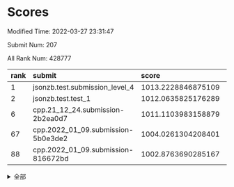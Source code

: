 # Scores

Modified Time: 2022-03-27 23:31:47

Submit Num: 207

All Rank Num: 428777

| rank |               submit               |       score        |       sigma        | pk_num |
| :--- | :--------------------------------- | :----------------- | :----------------- | :----- |
| 1    | jsonzb.test.submission_level_4     | 1013.2228846875109 | 0.8214478962325645 | 8284   |
| 2    | jsonzb.test.test_1                 | 1012.0635825176289 | 0.8049942542126033 | 8288   |
| 6    | cpp.21_12_24.submission-2b2ea0d7   | 1011.1103983158879 | 0.7692638562433369 | 8284   |
| 67   | cpp.2022_01_09.submission-5b0e3de2 | 1004.0261304208401 | 0.7246668381738504 | 8280   |
| 88   | cpp.2022_01_09.submission-816672bd | 1002.8763690285167 | 0.7240590863358959 | 8282   |


<details>
<summary>全部</summary>

| rank |                 submit                 |       score        |       sigma        | pk_num |
| :--- | :------------------------------------- | :----------------- | :----------------- | :----- |
| 1    | jsonzb.test.submission_level_4         | 1013.2228846875109 | 0.8214478962325645 | 8284   |
| 2    | jsonzb.test.test_1                     | 1012.0635825176289 | 0.8049942542126033 | 8288   |
| 3    | gobigger.level_3.submission_level_3_30 | 1011.7461687216652 | 0.79958286317693   | 8289   |
| 4    | gobigger.level_3.submission_level_3_37 | 1011.5802026293126 | 0.8070264088201798 | 8286   |
| 5    | gobigger.level_3.submission_level_3_6  | 1011.1273099828086 | 0.781617399532821  | 8284   |
| 6    | cpp.21_12_24.submission-2b2ea0d7       | 1011.1103983158879 | 0.7692638562433369 | 8284   |
| 7    | gobigger.level_3.submission_level_3_48 | 1011.0127905969525 | 0.7844962487748768 | 8285   |
| 8    | gobigger.level_3.submission_level_3_21 | 1010.9651214015898 | 0.7790436925121231 | 8292   |
| 9    | gobigger.level_3.submission_level_3_33 | 1010.9639630802908 | 0.7787464198410683 | 8280   |
| 10   | gobigger.level_3.submission_level_3_0  | 1010.8245392605029 | 0.7672033461253561 | 8283   |
| 11   | gobigger.level_3.submission_level_3_11 | 1010.8164964111123 | 0.7655767479384279 | 8289   |
| 12   | gobigger.level_3.submission_level_3_22 | 1010.7931141532579 | 0.7676206317374461 | 8286   |
| 13   | gobigger.level_3.submission_level_3_8  | 1010.7585032057209 | 0.7839437028405773 | 8288   |
| 14   | gobigger.level_3.submission_level_3_10 | 1010.7375888322529 | 0.7708077537389305 | 8286   |
| 15   | gobigger.level_3.submission_level_3_20 | 1010.6578694821251 | 0.7885702007372971 | 8283   |
| 16   | gobigger.level_3.submission_level_3_19 | 1010.6531357852087 | 0.7662091837134913 | 8282   |
| 17   | gobigger.level_3.submission_level_3_34 | 1010.5897370971279 | 0.7536461533362477 | 8286   |
| 18   | gobigger.level_3.submission_level_3_25 | 1010.5336556481577 | 0.7614931585102228 | 8290   |
| 19   | gobigger.level_3.submission_level_3_31 | 1010.5079107769726 | 0.8065240428216914 | 8285   |
| 20   | gobigger.level_3.submission_level_3_13 | 1010.5031018028739 | 0.7659884922742413 | 8287   |
| 21   | gobigger.level_3.submission_level_3_42 | 1010.4906166106556 | 0.7533420932146976 | 8282   |
| 22   | gobigger.level_3.submission_level_3_44 | 1010.4647598471727 | 0.7674179945829489 | 8283   |
| 23   | gobigger.level_3.submission_level_3_2  | 1010.4617071268555 | 0.767175475939418  | 8284   |
| 24   | gobigger.level_3.submission_level_3_38 | 1010.3440488330309 | 0.7609314791768597 | 8289   |
| 25   | gobigger.level_3.submission_level_3_9  | 1010.3142380498449 | 0.7652868518942912 | 8283   |
| 26   | gobigger.level_3.submission_level_3_26 | 1010.2875524589904 | 0.7439936032801981 | 8284   |
| 27   | gobigger.level_3.submission_level_3_28 | 1010.2230329496696 | 0.7469253827258471 | 8286   |
| 28   | gobigger.level_3.submission_level_3_47 | 1010.1710418558226 | 0.7540577047985622 | 8288   |
| 29   | gobigger.level_3.submission_level_3_49 | 1010.0045740893376 | 0.7597866680514831 | 8281   |
| 30   | gobigger.level_3.submission_level_3_18 | 1009.9778401406797 | 0.7782478972265038 | 8286   |
| 31   | gobigger.level_3.submission_level_3_46 | 1009.8713748261076 | 0.7368934601310213 | 8284   |
| 32   | gobigger.level_3.submission_level_3_15 | 1009.8581087899654 | 0.7515595984734684 | 8288   |
| 33   | gobigger.level_3.submission_level_3_16 | 1009.8177035820564 | 0.7501101435482038 | 8283   |
| 34   | gobigger.level_3.submission_level_3_3  | 1009.8159405434095 | 0.7562765199393122 | 8295   |
| 35   | gobigger.level_3.submission_level_3_17 | 1009.796600540636  | 0.7487698239448287 | 8288   |
| 36   | gobigger.level_3.submission_level_3_39 | 1009.7571428139089 | 0.7400201651343798 | 8281   |
| 37   | gobigger.level_3.submission_level_3_24 | 1009.6769635106757 | 0.7546048281098795 | 8283   |
| 38   | gobigger.level_3.submission_level_3_7  | 1009.6762216572371 | 0.7692161170244368 | 8286   |
| 39   | gobigger.level_3.submission_level_3_23 | 1009.6753785073465 | 0.748192016585543  | 8286   |
| 40   | gobigger.level_3.submission_level_3_36 | 1009.617193509082  | 0.7602052387444496 | 8285   |
| 41   | gobigger.level_3.submission_level_3_4  | 1009.610997468012  | 0.7437579740524929 | 8286   |
| 42   | gobigger.level_3.submission_level_3_43 | 1009.5681911916517 | 0.7516096194061508 | 8285   |
| 43   | gobigger.level_3.submission_level_3_27 | 1009.5324518159389 | 0.7646329835658138 | 8286   |
| 44   | gobigger.level_3.submission_level_3_45 | 1009.4645625182776 | 0.7551268215200324 | 8291   |
| 45   | gobigger.level_3.submission_level_3_1  | 1009.2958393810956 | 0.758505798009996  | 8282   |
| 46   | gobigger.level_3.submission_level_3_41 | 1009.2915476232208 | 0.7540204485548242 | 8291   |
| 47   | gobigger.level_3.submission_level_3_5  | 1009.1785912768413 | 0.7340892716710326 | 8283   |
| 48   | gobigger.level_3.submission_level_3_40 | 1009.0748428555705 | 0.7704909243559707 | 8289   |
| 49   | gobigger.level_3.submission_level_3_29 | 1008.8266181999273 | 0.7428228863306232 | 8284   |
| 50   | gobigger.level_3.submission_level_3_35 | 1008.8105806623663 | 0.7411512442965908 | 8286   |
| 51   | gobigger.level_3.submission_level_3_32 | 1008.6048782689776 | 0.7390173553801105 | 8285   |
| 52   | gobigger.level_3.submission_level_3_14 | 1008.4262296773501 | 0.7390558203214735 | 8284   |
| 53   | gobigger.level_3.submission_level_3_12 | 1008.4249793229598 | 0.7678694112398777 | 8283   |
| 54   | gobigger.level_1.submission_level_1_8  | 1004.9896321049208 | 0.7181038135303179 | 8284   |
| 55   | gobigger.level_1.submission_level_1_1  | 1004.9507550864315 | 0.7169932041956567 | 8287   |
| 56   | gobigger.level_1.submission_level_1_21 | 1004.759298643674  | 0.7099518195815322 | 8283   |
| 57   | gobigger.level_1.submission_level_1_2  | 1004.5905233109919 | 0.7211633491911738 | 8283   |
| 58   | gobigger.level_1.submission_level_1_36 | 1004.4350844999333 | 0.7158139848411947 | 8279   |
| 59   | gobigger.level_1.submission_level_1_44 | 1004.3754226167814 | 0.714774511077017  | 8281   |
| 60   | gobigger.level_1.submission_level_1_22 | 1004.3205358387532 | 0.7193843304697468 | 8287   |
| 61   | gobigger.level_1.submission_level_1_23 | 1004.2803977053102 | 0.7168271127540702 | 8285   |
| 62   | gobigger.level_1.submission_level_1_12 | 1004.2286823356709 | 0.7231606474236796 | 8283   |
| 63   | gobigger.level_1.submission_level_1_35 | 1004.2037264047154 | 0.7153499990227068 | 8286   |
| 64   | gobigger.level_1.submission_level_1_5  | 1004.1691416313249 | 0.7202070450311082 | 8289   |
| 65   | gobigger.level_1.submission_level_1_34 | 1004.1526116033247 | 0.725600603534301  | 8286   |
| 66   | gobigger.level_1.submission_level_1_45 | 1004.0606069209991 | 0.7142398445147911 | 8287   |
| 67   | cpp.2022_01_09.submission-5b0e3de2     | 1004.0261304208401 | 0.7246668381738504 | 8280   |
| 68   | gobigger.level_1.submission_level_1_25 | 1003.8383017859188 | 0.7145466051188382 | 8290   |
| 69   | gobigger.level_1.submission_level_1_41 | 1003.7802602683054 | 0.7182067192370278 | 8290   |
| 70   | gobigger.level_1.submission_level_1_37 | 1003.7009107542046 | 0.7174352778492556 | 8288   |
| 71   | gobigger.level_1.submission_level_1_7  | 1003.6467643402593 | 0.7197349836733702 | 8282   |
| 72   | gobigger.level_1.submission_level_1_13 | 1003.6425915746955 | 0.7173530200144751 | 8284   |
| 73   | gobigger.level_1.submission_level_1_30 | 1003.554743273538  | 0.7130056001916053 | 8288   |
| 74   | gobigger.level_1.submission_level_1_6  | 1003.5162407537335 | 0.7184298866928202 | 8283   |
| 75   | gobigger.level_1.submission_level_1_38 | 1003.4906483324464 | 0.7314120954555869 | 8287   |
| 76   | gobigger.level_1.submission_level_1_15 | 1003.4367660947405 | 0.7141607641927795 | 8288   |
| 77   | gobigger.level_1.submission_level_1_3  | 1003.3976396261937 | 0.7126523299184644 | 8281   |
| 78   | gobigger.level_1.submission_level_1_33 | 1003.3776609304015 | 0.7070474243849756 | 8288   |
| 79   | gobigger.level_1.submission_level_1_39 | 1003.3101562806893 | 0.720715999082577  | 8282   |
| 80   | gobigger.level_1.submission_level_1_32 | 1003.2574924549918 | 0.7269944256972526 | 8287   |
| 81   | gobigger.level_1.submission_level_1_24 | 1003.1826422867917 | 0.7246857852613899 | 8287   |
| 82   | gobigger.level_1.submission_level_1_20 | 1003.0444491501485 | 0.719449511017538  | 8283   |
| 83   | gobigger.level_1.submission_level_1_0  | 1002.9649134201554 | 0.7167227350972395 | 8287   |
| 84   | gobigger.level_1.submission_level_1_46 | 1002.9517919010692 | 0.7272597124811859 | 8287   |
| 85   | gobigger.level_1.submission_level_1_40 | 1002.9477701563877 | 0.714562776942472  | 8285   |
| 86   | gobigger.level_1.submission_level_1_4  | 1002.9474187288381 | 0.7308491833613029 | 8281   |
| 87   | gobigger.level_1.submission_level_1_9  | 1002.9067512199847 | 0.7180817387792116 | 8292   |
| 88   | cpp.2022_01_09.submission-816672bd     | 1002.8763690285167 | 0.7240590863358959 | 8282   |
| 89   | gobigger.level_1.submission_level_1_47 | 1002.7388680414894 | 0.7223986411766271 | 8288   |
| 90   | gobigger.level_1.submission_level_1_48 | 1002.684212647435  | 0.7102667656616691 | 8283   |
| 91   | gobigger.level_1.submission_level_1_11 | 1002.5984682733836 | 0.7166303319809534 | 8280   |
| 92   | gobigger.level_1.submission_level_1_28 | 1002.5863790975922 | 0.7078262801318033 | 8284   |
| 93   | gobigger.level_1.submission_level_1_14 | 1002.541112460002  | 0.7151537982944896 | 8288   |
| 94   | gobigger.level_1.submission_level_1_43 | 1002.5390210253014 | 0.714562087426458  | 8284   |
| 95   | gobigger.level_1.submission_level_1_31 | 1002.5103655585202 | 0.7018472095411123 | 8291   |
| 96   | gobigger.level_1.submission_level_1_17 | 1002.4311585895351 | 0.7243368715921086 | 8290   |
| 97   | gobigger.level_1.submission_level_1_49 | 1002.3701261660809 | 0.7116481634678019 | 8286   |
| 98   | gobigger.level_1.submission_level_1_26 | 1002.3256629480022 | 0.7144200502872511 | 8283   |
| 99   | gobigger.level_1.submission_level_1_27 | 1002.313843517896  | 0.7056909895654104 | 8283   |
| 100  | gobigger.level_1.submission_level_1_42 | 1002.257648486826  | 0.709849837186539  | 8286   |
| 101  | gobigger.level_1.submission_level_1_18 | 1002.2549035062993 | 0.7110462097635606 | 8285   |
| 102  | gobigger.level_1.submission_level_1_16 | 1002.0084194344337 | 0.72246343946148   | 8289   |
| 103  | gobigger.level_1.submission_level_1_10 | 1001.9133676229785 | 0.7125809152612526 | 8284   |
| 104  | gobigger.level_1.submission_level_1_19 | 1001.7854762334339 | 0.7086488790855817 | 8287   |
| 105  | gobigger.level_1.submission_level_1_29 | 1001.6059778795975 | 0.7180605302109858 | 8284   |
| 106  | gobigger.random.submission_random_27   | 997.7754581942039  | 0.7030283288282199 | 8286   |
| 107  | gobigger.random.submission_random_41   | 997.481444871768   | 0.6980349219826872 | 8286   |
| 108  | gobigger.random.submission_random_8    | 997.3843625675548  | 0.7164467751011121 | 8284   |
| 109  | gobigger.random.submission_random_44   | 996.9597622206364  | 0.7169510523888057 | 8287   |
| 110  | gobigger.random.submission_random_49   | 996.8767301854696  | 0.7025997276407167 | 8287   |
| 111  | gobigger.random.submission_random_12   | 996.848381338999   | 0.7159688696139888 | 8284   |
| 112  | gobigger.random.submission_random_16   | 996.8368021923571  | 0.7002532015566727 | 8284   |
| 113  | gobigger.random.submission_random_4    | 996.7975543532928  | 0.6987540227408329 | 8284   |
| 114  | gobigger.random.submission_random_11   | 996.7629491308226  | 0.7043069080822233 | 8285   |
| 115  | gobigger.random.submission_random_30   | 996.7191278242026  | 0.7226281604362443 | 8284   |
| 116  | gobigger.random.submission_random_17   | 996.6360351165708  | 0.713834396833519  | 8292   |
| 117  | gobigger.random.submission_random_19   | 996.5700109726789  | 0.7034783099520067 | 8289   |
| 118  | gobigger.random.submission_random_2    | 996.4852249993088  | 0.7102388060421025 | 8289   |
| 119  | gobigger.random.submission_random_39   | 996.3724205716723  | 0.6995193592090676 | 8288   |
| 120  | gobigger.random.submission_random_34   | 996.3445700236714  | 0.7179139464084229 | 8286   |
| 121  | gobigger.random.submission_random_9    | 996.3207866244084  | 0.7124679507873747 | 8288   |
| 122  | gobigger.random.submission_random_10   | 996.2983681723199  | 0.7087050276402909 | 8287   |
| 123  | gobigger.random.submission_random_7    | 996.2628009686431  | 0.7059857639392274 | 8292   |
| 124  | gobigger.random.submission_random_35   | 996.1724457414533  | 0.7008046547974808 | 8284   |
| 125  | gobigger.random.submission_random_14   | 996.1257926079296  | 0.7021268320476216 | 8287   |
| 126  | gobigger.random.submission_random_21   | 996.0634121101444  | 0.7118597261528367 | 8289   |
| 127  | gobigger.random.submission_random_0    | 996.0609246819552  | 0.7138978896634205 | 8284   |
| 128  | gobigger.random.submission_random_45   | 996.0565939363375  | 0.7128660535131685 | 8284   |
| 129  | gobigger.random.submission_random_46   | 996.0477439812438  | 0.710425751305979  | 8281   |
| 130  | gobigger.random.submission_random_13   | 996.0456210673501  | 0.7092112621632244 | 8290   |
| 131  | gobigger.random.submission_random_26   | 996.0151206126708  | 0.7188528590929214 | 8287   |
| 132  | gobigger.random.submission_random_6    | 995.9949935139462  | 0.7129592907439589 | 8288   |
| 133  | gobigger.random.submission_random_24   | 995.9930281283125  | 0.7117243282753513 | 8284   |
| 134  | gobigger.random.submission_random_48   | 995.9327267462719  | 0.711485111202873  | 8281   |
| 135  | gobigger.random.submission_random_28   | 995.9265710136182  | 0.7064493209101838 | 8285   |
| 136  | gobigger.random.submission_random_32   | 995.8991671262235  | 0.7100489154369406 | 8283   |
| 137  | gobigger.random.submission_random_37   | 995.794843618313   | 0.6913625334623382 | 8287   |
| 138  | gobigger.random.submission_random_31   | 995.768722287963   | 0.700401374051732  | 8289   |
| 139  | gobigger.random.submission_random_38   | 995.7447491322156  | 0.7069332552545108 | 8282   |
| 140  | gobigger.random.submission_random_36   | 995.7395987223748  | 0.7228282749667632 | 8283   |
| 141  | gobigger.random.submission_random_29   | 995.6598979913987  | 0.7130018775849277 | 8281   |
| 142  | gobigger.random.submission_random_18   | 995.5158043395107  | 0.7198592894914887 | 8287   |
| 143  | gobigger.random.submission_random_15   | 995.5075557077259  | 0.7089271244461893 | 8284   |
| 144  | gobigger.random.submission_random_20   | 995.4694349877292  | 0.703425470856722  | 8286   |
| 145  | gobigger.random.submission_random_23   | 995.4316536455356  | 0.7070219131015746 | 8286   |
| 146  | gobigger.random.submission_random_43   | 995.4314826705978  | 0.7113824686832941 | 8288   |
| 147  | gobigger.random.submission_random_25   | 995.2584810439863  | 0.7202220538802468 | 8281   |
| 148  | gobigger.random.submission_random_33   | 995.2380246916629  | 0.7156481664767496 | 8285   |
| 149  | gobigger.random.submission_random_42   | 995.1959201460577  | 0.7076593901633973 | 8289   |
| 150  | gobigger.random.submission_random_40   | 995.0831986945537  | 0.7219814896144277 | 8289   |
| 151  | gobigger.random.submission_random_1    | 994.904786662126   | 0.701850640307338  | 8281   |
| 152  | gobigger.random.submission_random_47   | 994.6786296544218  | 0.7004116304924982 | 8286   |
| 153  | gobigger.random.submission_random_5    | 994.4747159693626  | 0.7236693435375489 | 8288   |
| 154  | gobigger.level_2.submission_level_2_2  | 994.4458898792352  | 0.7257872978645833 | 8287   |
| 155  | gobigger.random.submission_random_22   | 994.2111368662709  | 0.7089037750210017 | 8288   |
| 156  | gobigger.level_2.submission_level_2_27 | 994.0817445933213  | 0.7183749239568461 | 8284   |
| 157  | gobigger.level_2.submission_level_2_9  | 994.0528349693855  | 0.7184914308833485 | 8287   |
| 158  | gobigger.random.submission_random_3    | 993.9363875495146  | 0.7299955047693921 | 8285   |
| 159  | gobigger.level_2.submission_level_2_43 | 993.8663570507184  | 0.73625905138167   | 8283   |
| 160  | gobigger.level_2.submission_level_2_25 | 993.6257990572741  | 0.730940670406495  | 8288   |
| 161  | gobigger.level_2.submission_level_2_12 | 993.4919753092026  | 0.7466682004187848 | 8286   |
| 162  | gobigger.level_2.submission_level_2_6  | 993.4547404507073  | 0.7454422802292233 | 8283   |
| 163  | gobigger.level_2.submission_level_2_46 | 993.2326819785732  | 0.7394810932184084 | 8283   |
| 164  | gobigger.level_2.submission_level_2_44 | 993.1978887993891  | 0.7325016319510895 | 8288   |
| 165  | gobigger.level_2.submission_level_2_32 | 993.1748604662762  | 0.7335887694376342 | 8286   |
| 166  | gobigger.level_2.submission_level_2_8  | 993.1679690996091  | 0.7413488126106327 | 8287   |
| 167  | gobigger.level_2.submission_level_2_16 | 993.1505387064877  | 0.7368083668759201 | 8286   |
| 168  | gobigger.level_2.submission_level_2_10 | 993.1223426237585  | 0.7429346506258168 | 8288   |
| 169  | gobigger.level_2.submission_level_2_29 | 993.0845228351097  | 0.7245587149789686 | 8287   |
| 170  | gobigger.level_2.submission_level_2_19 | 993.0200657274094  | 0.7342019370178287 | 8285   |
| 171  | gobigger.level_2.submission_level_2_36 | 992.9815541230739  | 0.7516446606991699 | 8289   |
| 172  | gobigger.level_2.submission_level_2_28 | 992.8565958133364  | 0.7367069760461035 | 8284   |
| 173  | gobigger.level_2.submission_level_2_21 | 992.8020259185196  | 0.7387684358310181 | 8283   |
| 174  | gobigger.level_2.submission_level_2_37 | 992.6396934169668  | 0.7519626957533707 | 8288   |
| 175  | gobigger.level_2.submission_level_2_5  | 992.6040531208956  | 0.7419169122498241 | 8287   |
| 176  | gobigger.level_2.submission_level_2_30 | 992.4471200970617  | 0.7433503437581793 | 8287   |
| 177  | gobigger.level_2.submission_level_2_48 | 992.3700411980536  | 0.7359981185773743 | 8287   |
| 178  | gobigger.level_2.submission_level_2_18 | 992.3682603542991  | 0.7346835584842464 | 8285   |
| 179  | gobigger.level_2.submission_level_2_31 | 992.3669751697722  | 0.739319522332675  | 8284   |
| 180  | gobigger.level_2.submission_level_2_45 | 992.3104862355601  | 0.7578539695855437 | 8284   |
| 181  | gobigger.level_2.submission_level_2_17 | 992.2752771665483  | 0.722491384365329  | 8284   |
| 182  | gobigger.level_2.submission_level_2_39 | 992.2632519737937  | 0.7472819294734735 | 8284   |
| 183  | gobigger.level_2.submission_level_2_38 | 991.9445724361642  | 0.745513064450864  | 8289   |
| 184  | gobigger.level_2.submission_level_2_35 | 991.9140380501844  | 0.7672587775898589 | 8286   |
| 185  | gobigger.level_2.submission_level_2_3  | 991.9115581711617  | 0.753012238686958  | 8290   |
| 186  | gobigger.level_2.submission_level_2_13 | 991.836148839357   | 0.7530560455637095 | 8287   |
| 187  | gobigger.level_2.submission_level_2_24 | 991.7978719553852  | 0.7585742568798909 | 8289   |
| 188  | gobigger.level_2.submission_level_2_20 | 991.7593875595563  | 0.7553490728381768 | 8286   |
| 189  | gobigger.level_2.submission_level_2_42 | 991.7368811259138  | 0.743756326651784  | 8282   |
| 190  | gobigger.level_2.submission_level_2_34 | 991.6181917629193  | 0.7466324824538164 | 8286   |
| 191  | gobigger.level_2.submission_level_2_1  | 991.588359462589   | 0.7705114300805168 | 8287   |
| 192  | gobigger.level_2.submission_level_2_47 | 991.5847118107882  | 0.7241679760775807 | 8284   |
| 193  | gobigger.level_2.submission_level_2_49 | 991.5090379263679  | 0.7729605654394265 | 8282   |
| 194  | gobigger.level_2.submission_level_2_23 | 991.4374585161415  | 0.7417640348831177 | 8284   |
| 195  | gobigger.level_2.submission_level_2_33 | 991.2701948196479  | 0.7508919362866117 | 8289   |
| 196  | gobigger.level_2.submission_level_2_15 | 991.205016841559   | 0.7513685402867593 | 8286   |
| 197  | gobigger.level_2.submission_level_2_4  | 991.1052374811801  | 0.7532168346126408 | 8287   |
| 198  | gobigger.level_2.submission_level_2_26 | 991.0796877217055  | 0.7762652359388367 | 8287   |
| 199  | gobigger.level_2.submission_level_2_22 | 990.9349794760315  | 0.7684107065569775 | 8288   |
| 200  | gobigger.level_2.submission_level_2_7  | 990.8161609096613  | 0.7484904572862208 | 8284   |
| 201  | gobigger.level_2.submission_level_2_41 | 990.7133763950984  | 0.7636663502860086 | 8281   |
| 202  | gobigger.level_2.submission_level_2_0  | 990.5569589766701  | 0.7747580853434609 | 8287   |
| 203  | gobigger.level_2.submission_level_2_14 | 990.0999257803586  | 0.7487179504627143 | 8281   |
| 204  | gobigger.level_2.submission_level_2_11 | 989.7765658386197  | 0.763830581777134  | 8278   |
| 205  | gobigger.level_2.submission_level_2_40 | 989.6838695631474  | 0.7885321901206    | 8284   |
| 206  | gobigger.none.submission_none_0        | 976.4568259120571  | 1.432194531685312  | 8282   |
| 207  | gobigger.none.submission_none_1        | 975.68441892708    | 1.5282013398362961 | 8283   |

</details>